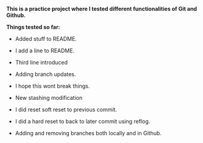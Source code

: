 **This is a practice project where I tested different functionalities of Git and Github.**

**Things tested so far:**

- Added stuff to README.
- I add a line to README.
- Third line introduced
- Adding branch updates.
- I hope this wont break things.
- New stashing modification

- I did reset soft reset to previous commit.

- I did a hard reset to back to later commit using reflog.

- Adding and removing branches both locally and in Github.

